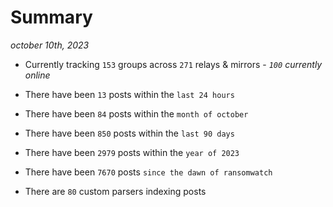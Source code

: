 
# Summary
_october 10th, 2023_

- Currently tracking `153` groups across `271` relays & mirrors - _`100` currently online_

- There have been `13` posts within the `last 24 hours`

- There have been `84` posts within the `month of october`

- There have been `850` posts within the `last 90 days`

- There have been `2979` posts within the `year of 2023`

- There have been `7670` posts `since the dawn of ransomwatch`

- There are `80` custom parsers indexing posts

